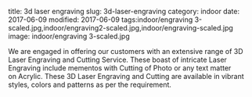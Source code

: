 title: 3d laser engraving
slug: 3d-laser-engraving
category: indoor
date: 2017-06-09
modified: 2017-06-09
tags:indoor/engraving 3-scaled.jpg,indoor/engraving2-scaled.jpg,indoor/engraving-scaled.jpg
image: indoor/engraving 3-scaled.jpg

We are engaged in offering our customers with an extensive range of 3D Laser Engraving and Cutting Service. These boast of intricate Laser Engraving include mementos with Cutting of Photo or any text matter on Acrylic. These 3D Laser Engraving and Cutting are available in vibrant styles, colors and patterns as per the requirement.
